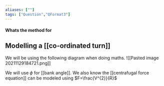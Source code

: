 ```yaml
---
aliases: [""]
tags: ["Question","QFormat3"]
---
```


#### Whats the method for
## Modelling a [[co-ordinated turn]]

We will be using the following diagram when doing maths.
![[Pasted image 20211129184721.png]]

We will use $\phi$ for [[bank angle]].
We also know the [[centrafugal force equation]] can be modeled using $F=\frac{V^{2}}{R}$
